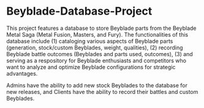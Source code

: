 # Beyblade-Database-Project

This project features a database to store Beyblade parts from the Beyblade Metal Saga (Metal Fusion, Masters, and Fury). The functionalities of this database include (1) cataloging various aspects of Beyblade parts (generation, stock/custom Beyblades, weight, qualities), (2) recording Beyblade battle outcomes (Beyblades and parts used, outcomes), (3) and serving as a respository for Beyblade enthusiasts and competitors who want to analyze and optimize Beyblade configurations for strategic advantages.

Admins have the ability to add new stock Beyblades to the database for new releases, and Clients have the ability to record their battles and custom Beyblades.
